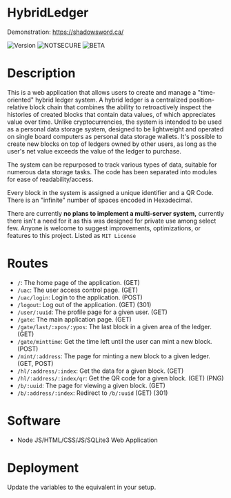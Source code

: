 # HybridLedger

Demonstration: https://shadowsword.ca/

![Version](https://img.shields.io/badge/Version-2.3.1-indigo "VER") ![NOTSECURE](https://img.shields.io/badge/NOT%20SECURE-tomato "NOT SECURE") ![BETA](https://img.shields.io/badge/Beta-ffe100 "Beta")

# Description
This is a web application that allows users to create and manage a "time-oriented" hybrid ledger system. A hybrid ledger is a centralized position-relative block chain that combines the ability to retroactively inspect the histories of created blocks that contain data values, of which appreciates value over time. Unlike cryptocurrencies,  the system is intended to be used as a personal data storage system, designed to be lightweight and operated on single board computers as personal data storage wallets. It's possible to create new blocks on top of ledgers owned by other users, as long as the user's net value exceeds the value of the ledger to purchase.

The system can be repurposed to track various types of data, suitable for numerous data storage tasks. The code has been separated into modules for ease of readability/access.

Every block in the system is assigned a unique identifier and a QR Code. There is an "infinite" number of spaces encoded in Hexadecimal.

There are currently **no plans to implement a multi-server system,** currently there isn't a need for it as this was designed for private use among select few. Anyone is welcome to suggest improvements, optimizations, or features to this project. Listed as `MIT License` 

# Routes
- `/`: The home page of the application. (GET)
- `/uac`: The user access control page. (GET)
- `/uac/login`: Login to the application. (POST)
- `/logout`: Log out of the application. (GET) (301)
- `/user/:uuid`: The profile page for a given user. (GET)
- `/gate`: The main application page. (GET)
- `/gate/last/:xpos/:ypos`: The last block in a given area of the ledger. (GET)
- `/gate/minttime`: Get the time left until the user can mint a new block. (POST)
- `/mint/:address`: The page for minting a new block to a given ledger. (GET, POST)
- `/hl/:address/:index`: Get the data for a given block. (GET)
- `/hl/:address/:index/qr`: Get the QR code for a given block. (GET) (PNG)
- `/b/:uuid`: The page for viewing a given block. (GET)
- `/b/:address/:index`: Redirect to `/b/:uuid` (GET) (301)

# Software
- Node JS/HTML/CSS/JS/SQLite3 Web Application

# Deployment
Update the variables to the equivalent in your setup.